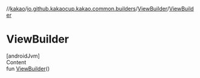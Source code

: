 //[kakao](../../../index.md)/[io.github.kakaocup.kakao.common.builders](../index.md)/[ViewBuilder](index.md)/[ViewBuilder](-view-builder.md)



# ViewBuilder  
[androidJvm]  
Content  
fun [ViewBuilder](-view-builder.md)()  



